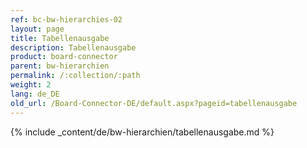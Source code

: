 ```yaml
---
ref: bc-bw-hierarchies-02
layout: page
title: Tabellenausgabe
description: Tabellenausgabe
product: board-connector
parent: bw-hierarchien
permalink: /:collection/:path
weight: 2
lang: de_DE
old_url: /Board-Connector-DE/default.aspx?pageid=tabellenausgabe
---
```

{% include _content/de/bw-hierarchien/tabellenausgabe.md %}
